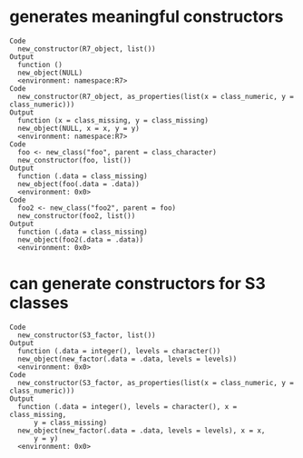 # generates meaningful constructors

    Code
      new_constructor(R7_object, list())
    Output
      function () 
      new_object(NULL)
      <environment: namespace:R7>
    Code
      new_constructor(R7_object, as_properties(list(x = class_numeric, y = class_numeric)))
    Output
      function (x = class_missing, y = class_missing) 
      new_object(NULL, x = x, y = y)
      <environment: namespace:R7>
    Code
      foo <- new_class("foo", parent = class_character)
      new_constructor(foo, list())
    Output
      function (.data = class_missing) 
      new_object(foo(.data = .data))
      <environment: 0x0>
    Code
      foo2 <- new_class("foo2", parent = foo)
      new_constructor(foo2, list())
    Output
      function (.data = class_missing) 
      new_object(foo2(.data = .data))
      <environment: 0x0>

# can generate constructors for S3 classes

    Code
      new_constructor(S3_factor, list())
    Output
      function (.data = integer(), levels = character()) 
      new_object(new_factor(.data = .data, levels = levels))
      <environment: 0x0>
    Code
      new_constructor(S3_factor, as_properties(list(x = class_numeric, y = class_numeric)))
    Output
      function (.data = integer(), levels = character(), x = class_missing, 
          y = class_missing) 
      new_object(new_factor(.data = .data, levels = levels), x = x, 
          y = y)
      <environment: 0x0>

